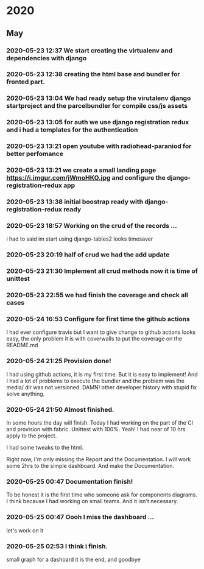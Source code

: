 # 2020

## May

### 2020-05-23 12:37 We start creating the virtualenv and dependencies with django
 
### 2020-05-23 12:38 creating the html base and bundler for fronted part.
 
### 2020-05-23 13:04 We had ready setup the virutalenv django startproject and the parcelbundler for compile css/js assets
 
### 2020-05-23 13:05 for auth we use django registration redux and i had a templates for the authentication
 
### 2020-05-23 13:21 open youtube with radiohead-paraniod for better perfomance
 
### 2020-05-23 13:21 we create a small landing page https://i.imgur.com/jWmoHKO.jpg and configure the django-registration-redux app
 
### 2020-05-23 13:38 initial boostrap ready with django-registration-redux ready
 
### 2020-05-23 18:57 Working on the crud of the records ...

i had to said im start using django-tables2 looks timesaver 
### 2020-05-23 20:19 half of crud we had the add update
 
### 2020-05-23 21:30 Implement all crud methods now it is time of unittest
 
### 2020-05-23 22:55 we had finish the coverage and check all cases
 
### 2020-05-24 16:53 Configure for first time the github actions

I had ever configure travis but I want to give change to github actions looks easy,
the only problem it is with coverwalls to put the coverage on the README.md 
### 2020-05-24 21:25 Provision done!

I had using github actions, it is my first time. But it is easy to implement! 
And I had a lot of problems to execute the bundler and the problem was the media/ dir
was not versioned. DAMN! other developer history with stupid fix solve anything. 
### 2020-05-24 21:50 Almost finished.

In some hours  the day will finish. Today I had working on the part of the CI and provision with fabric.
Unittest with 100%. Yeah! I had near of 10 hrs apply to the project.

I had some tweaks to the html.

Right now, I'm only missing the Report and the Documentation. I will work some 2hrs to the simple dashboard. And make the Documentation. 
### 2020-05-25 00:47 Documentation finish!

To be honest it is the first time who someone ask for components diagrams. I think because
I had working on small teams. And it isn't necessary. 
### 2020-05-25 00:47 Oooh I miss the dashboard ...

let's work on it 
### 2020-05-25 02:53 I think i finish.

small graph for a dashoard it is the end, and goodbye 
